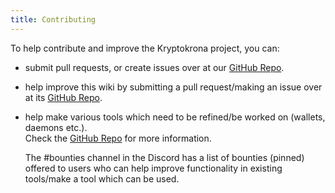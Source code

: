 ```yaml
---
title: Contributing
---
```


To help contribute and improve the Kryptokrona project, you can:

 * submit pull requests, or create issues over at our [GitHub Repo](https://github.com/kryptokrona/kryptokrona).

 * help improve this wiki by submitting a pull request/making an issue over at its [GitHub Repo](https://github.com/kryptokrona/kryptokrona-docs).
 
 * help make various tools which need to be refined/be worked on (wallets, daemons etc.).  
   Check the [GitHub Repo](https://github.com/kryptokrona/kryptokrona) for more information.
 
   The #bounties channel in the Discord has a list of bounties (pinned) offered to users who can help improve functionality in existing tools/make a tool which can be used.